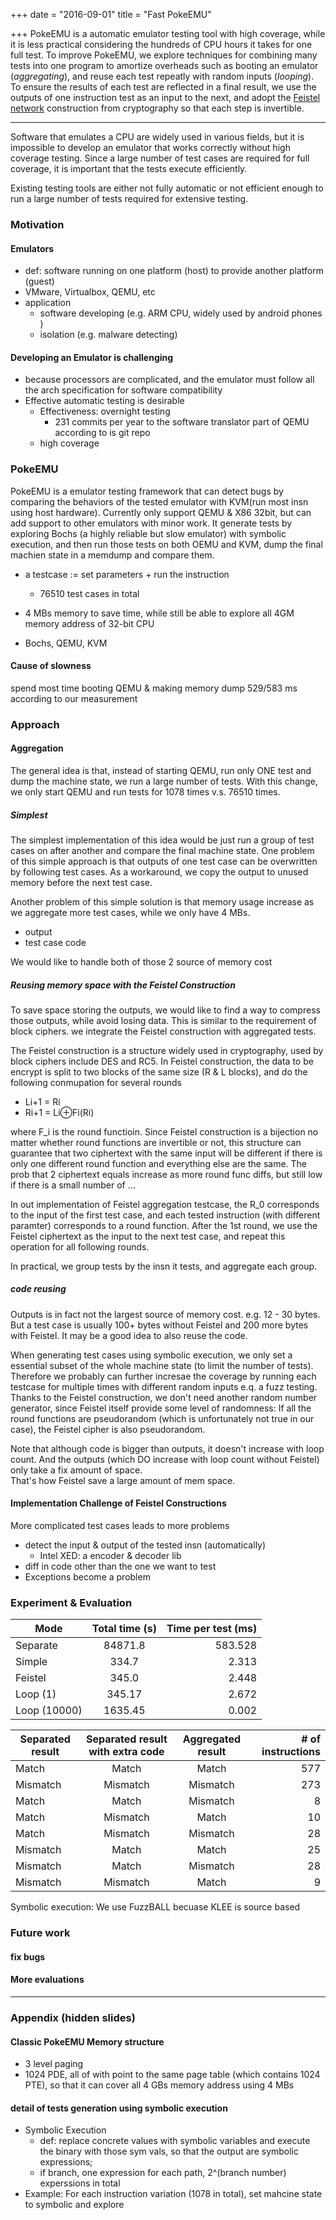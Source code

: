 +++
date = "2016-09-01"
title = "Fast PokeEMU"

+++
PokeEMU is a automatic emulator testing tool with high coverage, while it is less practical considering the hundreds of CPU hours it takes for one full test.
To improve PokeEMU, we explore techniques for combining many tests into one program to amortize overheads such as booting an emulator (*aggregating*),
and reuse each test repeatly with random inputs (*looping*).
To ensure the results of each test are reflected in a final result, we use the outputs of one instruction test as an input to the next, 
and adopt the [Feistel network](https://en.wikipedia.org/wiki/Feistel_cipher) construction from cryptography so that each step is invertible.
<!--more-->

------
Software that emulates a CPU are widely used in various fields, but it is impossible to develop an emulator that works correctly without high coverage testing.
Since a large number of test cases are required for full coverage, it
is important that the tests execute efficiently.

Existing testing tools are either not fully automatic or not efficient enough to run a large number of tests required for extensive testing.
### Motivation
#### Emulators
- def: software running on one platform (host) to provide another platform (guest)
- VMware, Virtualbox, QEMU, etc
- application
    - software developing (e.g. ARM CPU, widely used by android phones )
    - isolation (e.g. malware detecting)

#### Developing an Emulator is challenging
- because processors are complicated, and the emulator must follow all the arch specification for software compatibility
- Effective automatic testing is desirable
    - Effectiveness: overnight testing
        - 231 commits per year to the software translator part of QEMU according to is git repo
    - high coverage

### PokeEMU
PokeEMU is a emulator testing framework that can detect bugs by comparing the behaviors of the tested emulator with KVM(run most insn using host hardware).
Currently only support QEMU & X86 32bit, but can add support to other emulators with minor work.
It generate tests by exploring Bochs (a highly reliable but slow emulator) with symbolic execution, and then run those tests on both OEMU and KVM, dump the final machien state in a memdump and compare them.
- a testcase := set parameters + run the instruction
    - 76510 test cases in total
- 4 MBs memory to save time, while still be able to explore all 4GM memory address of 32-bit CPU

- Bochs, QEMU, KVM

#### Cause of slowness
spend most time booting QEMU & making memory dump
529/583 ms according to our measurement

### Approach
#### Aggregation
The general idea is that, instead of starting QEMU, run only ONE test and dump the machine state, we run a large number of tests.
With this change, we only start QEMU and run tests for 1078 times v.s. 76510 times.

##### Simplest
The simplest implementation of this idea would be just run a group of test cases on after another and compare the final machine state.
One problem of this simple approach is that outputs of one test case can be overwritten by following test cases.
As a workaround, we copy the output to unused memory before the next test case.

Another problem of this simple solution is that memory usage increase as we aggregate more test cases, while we only have 4 MBs.
- output
- test case code

We would like to handle both of those 2 source of memory cost

##### Reusing memory space with the Feistel Construction
To save space storing the outputs, we would like to find a way to compress those outputs, while avoid losing data.
This is similar to the requirement of block ciphers.
we integrate the Feistel construction with aggregated tests.

The Feistel construction is a structure widely used in cryptography, used by block ciphers include DES and RC5.
In Feistel construction, the data to be encrypt is split to two blocks of the same size (R & L blocks), and do the following conmupation for several rounds

- Li+1 = Ri
- Ri+1 = Li⊕Fi(Ri)

where F_i is the round functioin. 
Since Feistel construction is a bijection no matter whether round functions are invertible or not, this structure can guarantee that two ciphertext with the same input will be different if there is only one different round function and everything else are the same.
The prob that 2 ciphertext equals increase as more round func diffs, but still low if there is a small number of ...

In out implementation of Feistel aggregation testcase, the R_0 corresponds to the input of the first test case, and each tested instruction (with different paramter) corresponds to a round function. 
After the 1st round, we use the Feistel ciphertext as the input to the next test case, and repeat this operation for all following rounds.

In practical, we group tests by the insn it tests, and aggregate each group.
 
##### code reusing
Outputs is in fact not the largest source of memory cost.
e.g. 12 - 30 bytes.
But a test case is usually 100+ bytes without Feistel and 200 more bytes with Feistel. 
It may be a good idea to also reuse the code.

When generating test cases using symbolic execution, we only set a essential subset of the whole machine state (to limit the number of tests).
Therefore we probably can further incresae the coverage by running each testcase for multiple times with different random inputs e.q. a fuzz testing.
Thanks to the Feistel construction, we don't need another random number generator, since Feistel itself provide some level of randomness:
If all the round functions are pseudorandom (which is unfortunately not true in our case), the Feistel cipher is also pseudorandom.

Note that although code is bigger than outputs, it doesn't increase with loop count.
And the outputs (which DO increase with loop count without Feistel) only take a fix amount of space.  
That's how Feistel save a large amount of mem space.

#### Implementation Challenge of Feistel Constructions
More complicated test cases leads to more problems
- detect the input & output of the tested insn (automatically)
    - Intel XED: a encoder & decoder lib
- diff in code other than the one we want to test
- Exceptions become a problem    

### Experiment & Evaluation
| Mode | Total time (s) | Time per test (ms) |
| -----------|:---------:| ---------:|
| Separate  | 84871.8   | 583.528   |
| Simple    | 334.7     | 2.313     |
| Feistel   | 345.0     | 2.448     |
| Loop (1)  | 345.17    | 2.672     |
| Loop (10000)| 1635.45 | 0.002     |

|Separated result | Separated result with extra code | Aggregated result |# of instructions |
| -----------|:---------:|:---------:| ---------:|
|	Match     | Match    	| Match		| 577 |
|	Mismatch  | Mismatch 	| Mismatch 	| 273 |
|	Match     | Match	| Mismatch 	| 8 |
|	Match     | Mismatch    | Match		| 10 |
|	Match     | Mismatch	| Mismatch 	| 28 |
|	Mismatch  | Match    	| Match		| 25 |
|	Mismatch  | Match 	| Mismatch 	| 28 |
|	Mismatch  | Mismatch    | Match		| 9 |

Symbolic execution: We use FuzzBALL becuase KLEE is source based 

### Future work
#### fix bugs
#### More evaluations

---
### Appendix (hidden slides)
#### Classic PokeEMU Memory structure
- 3 level paging
- 1024 PDE, all of with point to the same page table (which contains 1024 PTE), so that it can cover all 4 GBs memory address using 4 MBs

#### detail of tests generation using symbolic execution
- Symbolic Execution    
    - def: replace concrete values with symbolic variables and execute the binary with those sym vals, so that the output are symbolic expressions; 
    - if branch, one expression for each path, 2^(branch number) experssions in total
- Example: For each instruction variation (1078 in total), set mahcine state to symbolic and explore
